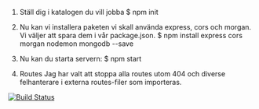 1.  Ställ dig i katalogen du vill jobba
    $ npm init

2. Nu kan vi installera paketen vi skall använda express, cors och morgan. Vi väljer att spara dem i vår package.json.
    $ npm install express cors morgan nodemon mongodb --save

3. Nu kan du starta servern:
    $ npm start

4. Routes
    Jag har valt att stoppa alla routes utom 404 och diverse felhanterare i externa routes-filer som importeras.

[![Build Status](https://app.travis-ci.com/jonkul/js-ramverk-backend.svg?branch=master)](https://app.travis-ci.com/jonkul/js-ramverk-backend)

